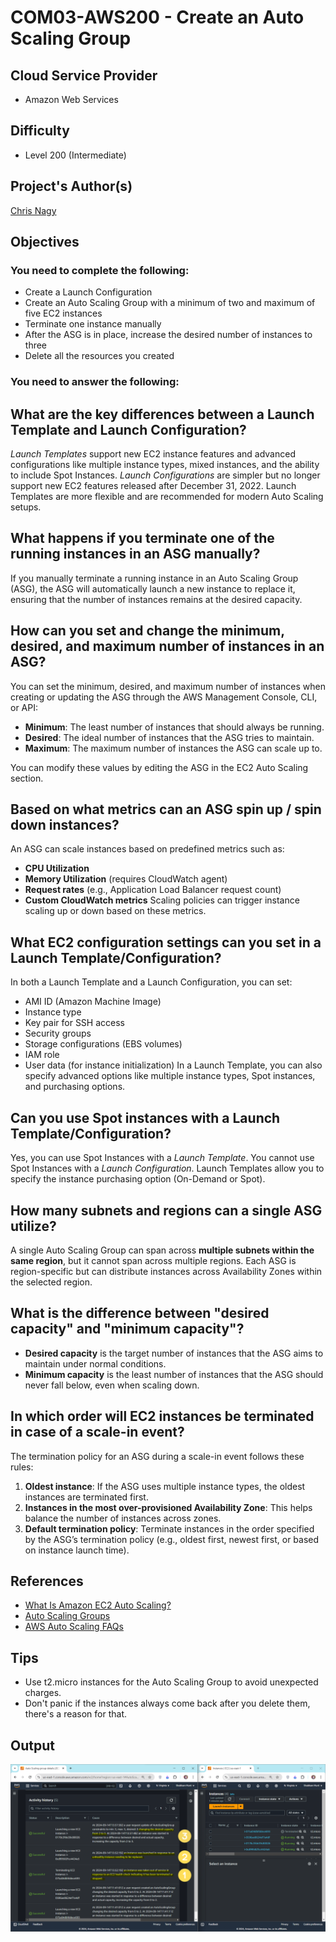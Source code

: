 # COM03-AWS200 - Create an Auto Scaling Group

## Cloud Service Provider
- Amazon Web Services

## Difficulty
- Level 200 (Intermediate)

## Project's Author(s)

[Chris Nagy](https://twitter.com/chris_the_nagy)

## Objectives

### You need to complete the following:
- Create a Launch Configuration
- Create an Auto Scaling Group with a minimum of two and maximum of five EC2 instances
- Terminate one instance manually
- After the ASG is in place, increase the desired number of instances to three
- Delete all the resources you created

### You need to answer the following:

## **What are the key differences between a Launch Template and Launch Configuration?**
*Launch Templates* support new EC2 instance features and advanced configurations like multiple instance types, mixed instances, and the ability to include Spot Instances. *Launch Configurations* are simpler but no longer support new EC2 features released after December 31, 2022. Launch Templates are more flexible and are recommended for modern Auto Scaling setups.

## **What happens if you terminate one of the running instances in an ASG manually?**
If you manually terminate a running instance in an Auto Scaling Group (ASG), the ASG will automatically launch a new instance to replace it, ensuring that the number of instances remains at the desired capacity.

## **How can you set and change the minimum, desired, and maximum number of instances in an ASG?**
You can set the minimum, desired, and maximum number of instances when creating or updating the ASG through the AWS Management Console, CLI, or API:
- **Minimum**: The least number of instances that should always be running.
- **Desired**: The ideal number of instances that the ASG tries to maintain.
- **Maximum**: The maximum number of instances the ASG can scale up to.

You can modify these values by editing the ASG in the EC2 Auto Scaling section.

## **Based on what metrics can an ASG spin up / spin down instances?**
An ASG can scale instances based on predefined metrics such as:
- **CPU Utilization**
- **Memory Utilization** (requires CloudWatch agent)
- **Request rates** (e.g., Application Load Balancer request count)
- **Custom CloudWatch metrics**
Scaling policies can trigger instance scaling up or down based on these metrics.

## **What EC2 configuration settings can you set in a Launch Template/Configuration?**
In both a Launch Template and a Launch Configuration, you can set:
- AMI ID (Amazon Machine Image)
- Instance type
- Key pair for SSH access
- Security groups
- Storage configurations (EBS volumes)
- IAM role
- User data (for instance initialization)
In a Launch Template, you can also specify advanced options like multiple instance types, Spot instances, and purchasing options.

## **Can you use Spot instances with a Launch Template/Configuration?**
Yes, you can use Spot Instances with a *Launch Template*. You cannot use Spot Instances with a *Launch Configuration*. Launch Templates allow you to specify the instance purchasing option (On-Demand or Spot).

## **How many subnets and regions can a single ASG utilize?**
A single Auto Scaling Group can span across **multiple subnets within the same region**, but it cannot span across multiple regions. Each ASG is region-specific but can distribute instances across Availability Zones within the selected region.

## **What is the difference between "desired capacity" and "minimum capacity"?**
- **Desired capacity** is the target number of instances that the ASG aims to maintain under normal conditions.
- **Minimum capacity** is the least number of instances that the ASG should never fall below, even when scaling down.

## **In which order will EC2 instances be terminated in case of a scale-in event?**
The termination policy for an ASG during a scale-in event follows these rules:
1. **Oldest instance**: If the ASG uses multiple instance types, the oldest instances are terminated first.
2. **Instances in the most over-provisioned Availability Zone**: This helps balance the number of instances across zones.
3. **Default termination policy**: Terminate instances in the order specified by the ASG’s termination policy (e.g., oldest first, newest first, or based on instance launch time).

## References
- [What Is Amazon EC2 Auto Scaling?](https://docs.aws.amazon.com/autoscaling/ec2/userguide/what-is-amazon-ec2-auto-scaling.html)
- [Auto Scaling Groups](https://docs.aws.amazon.com/autoscaling/ec2/userguide/AutoScalingGroup.html)
- [AWS Auto Scaling FAQs](https://aws.amazon.com/autoscaling/faqs/)

## Tips
- Use t2.micro instances for the Auto Scaling Group to avoid unexpected charges.
- Don't panic if the instances always come back after you delete them, there's a reason for that.

## Output
![Auto Scaling](https://github.com/shubhammurti/AWS-Projects-Portfolio/blob/ffaf3128c4a3adbc3da524106e963c6367e81a95/Level%20200/1.%20Create%20an%20Auto%20Scaling%20Group/Auto%20Scaling.png)
